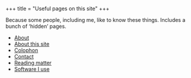 +++
title = "Useful pages on this site"
+++

<div class="page-intro"> 
<p class="larger">Because some people, including me, like to know these things. Includes a bunch of ‘hidden’ pages.</p>
</div>

- [About](/about)
- [About this site](/about-this-site)
- [Colophon](/colophon)
- [Contact](/contact)
- [Reading matter](/reading)
- [Software I use](/uses)